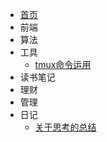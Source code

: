 - [首页](/)
- 前端
- 算法
- 工具
  - [tmux命令运用](/04-工具/linux-tmux.md)
- 读书笔记
- 理财
- 管理
- 日记
  - [关于思考的总结](/doc/210821-self-关于思考的总结.md)
